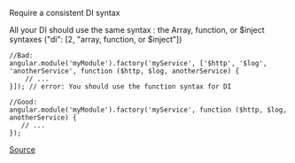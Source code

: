 Require a consistent DI syntax

All your DI should use the same syntax : the Array, function, or $inject syntaxes ("di": [2, "array, function, or $inject"])

```
//Bad:
angular.module('myModule').factory('myService', ['$http', '$log', 'anotherService', function ($http, $log, anotherService) {
    // ...
}]); // error: You should use the function syntax for DI

//Good:
angular.module('myModule').factory('myService', function ($http, $log, anotherService) {
   // ...
});
```

[Source](https://github.com/EmmanuelDemey/eslint-plugin-angular/blob/HEAD/docs/rules/di.md)

